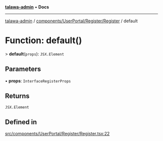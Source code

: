[**talawa-admin**](../../../../../README.md) • **Docs**

***

[talawa-admin](../../../../../modules.md) / [components/UserPortal/Register/Register](../README.md) / default

# Function: default()

\> **default**(`props`): `JSX.Element`

## Parameters

• **props**: `InterfaceRegisterProps`

## Returns

`JSX.Element`

## Defined in

[src/components/UserPortal/Register/Register.tsx:22](https://github.com/PalisadoesFoundation/talawa-admin/blob/c49a58cefb47697eb25ed53aa1ef6d685c772d3e/src/components/UserPortal/Register/Register.tsx#L22)
